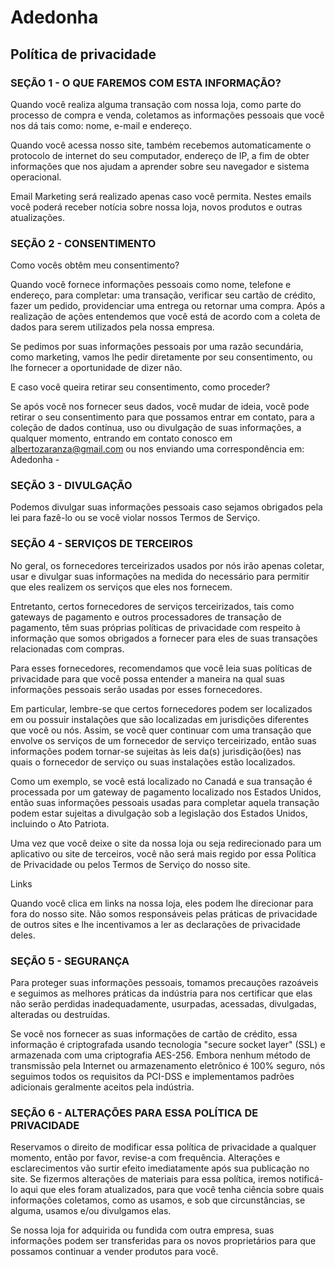 # Adedonha

## Política de privacidade

### **SEÇÃO 1 - O QUE FAREMOS COM ESTA INFORMAÇÃO?**

Quando você realiza alguma transação com nossa loja, como parte do processo de
compra e venda, coletamos as informações pessoais que você nos dá tais como:
nome, e-mail e endereço.

Quando você acessa nosso site, também recebemos automaticamente o protocolo de
internet do seu computador, endereço de IP, a fim de obter informações que nos
ajudam a aprender sobre seu navegador e sistema operacional.

Email Marketing será realizado apenas caso você permita. Nestes emails você
poderá receber notícia sobre nossa loja, novos produtos e outras atualizações.

### **SEÇÃO 2 - CONSENTIMENTO**

Como vocês obtêm meu consentimento?

Quando você fornece informações pessoais como nome, telefone e endereço, para
completar: uma transação, verificar seu cartão de crédito, fazer um pedido,
providenciar uma entrega ou retornar uma compra. Após a realização de ações
entendemos que você está de acordo com a coleta de dados para serem utilizados
pela nossa empresa.

Se pedimos por suas informações pessoais por uma razão secundária, como
marketing, vamos lhe pedir diretamente por seu consentimento, ou lhe fornecer a
oportunidade de dizer não.

E caso você queira retirar seu consentimento, como proceder?

Se após você nos fornecer seus dados, você mudar de ideia, você pode retirar o
seu consentimento para que possamos entrar em contato, para a coleção de dados
contínua, uso ou divulgação de suas informações, a qualquer momento, entrando em
contato conosco em albertozaranza@gmail.com ou nos enviando uma correspondência
em: Adedonha -

### **SEÇÃO 3 - DIVULGAÇÃO**

Podemos divulgar suas informações pessoais caso sejamos obrigados pela lei para
fazê-lo ou se você violar nossos Termos de Serviço.

### **SEÇÃO 4 - SERVIÇOS DE TERCEIROS**

No geral, os fornecedores terceirizados usados por nós irão apenas coletar, usar
e divulgar suas informações na medida do necessário para permitir que eles
realizem os serviços que eles nos fornecem.

Entretanto, certos fornecedores de serviços terceirizados, tais como gateways de
pagamento e outros processadores de transação de pagamento, têm suas próprias
políticas de privacidade com respeito à informação que somos obrigados a
fornecer para eles de suas transações relacionadas com compras.

Para esses fornecedores, recomendamos que você leia suas políticas de
privacidade para que você possa entender a maneira na qual suas informações
pessoais serão usadas por esses fornecedores.

Em particular, lembre-se que certos fornecedores podem ser localizados em ou
possuir instalações que são localizadas em jurisdições diferentes que você ou
nós. Assim, se você quer continuar com uma transação que envolve os serviços de
um fornecedor de serviço terceirizado, então suas informações podem tornar-se
sujeitas às leis da(s) jurisdição(ões) nas quais o fornecedor de serviço ou suas
instalações estão localizados.

Como um exemplo, se você está localizado no Canadá e sua transação é processada
por um gateway de pagamento localizado nos Estados Unidos, então suas
informações pessoais usadas para completar aquela transação podem estar sujeitas
a divulgação sob a legislação dos Estados Unidos, incluindo o Ato Patriota.

Uma vez que você deixe o site da nossa loja ou seja redirecionado para um
aplicativo ou site de terceiros, você não será mais regido por essa Política de
Privacidade ou pelos Termos de Serviço do nosso site.

Links

Quando você clica em links na nossa loja, eles podem lhe direcionar para fora do
nosso site. Não somos responsáveis pelas práticas de privacidade de outros sites
e lhe incentivamos a ler as declarações de privacidade deles.

### **SEÇÃO 5 - SEGURANÇA**

Para proteger suas informações pessoais, tomamos precauções razoáveis e seguimos
as melhores práticas da indústria para nos certificar que elas não serão
perdidas inadequadamente, usurpadas, acessadas, divulgadas, alteradas ou
destruídas.

Se você nos fornecer as suas informações de cartão de crédito, essa informação é
criptografada usando tecnologia "secure socket layer" (SSL) e armazenada com uma
criptografia AES-256. Embora nenhum método de transmissão pela Internet ou
armazenamento eletrônico é 100% seguro, nós seguimos todos os requisitos da
PCI-DSS e implementamos padrões adicionais geralmente aceitos pela indústria.

### **SEÇÃO 6 - ALTERAÇÕES PARA ESSA POLÍTICA DE PRIVACIDADE**

Reservamos o direito de modificar essa política de privacidade a qualquer
momento, então por favor, revise-a com frequência. Alterações e esclarecimentos
vão surtir efeito imediatamente após sua publicação no site. Se fizermos
alterações de materiais para essa política, iremos notificá-lo aqui que eles
foram atualizados, para que você tenha ciência sobre quais informações
coletamos, como as usamos, e sob que circunstâncias, se alguma, usamos e/ou
divulgamos elas.

Se nossa loja for adquirida ou fundida com outra empresa, suas informações podem
ser transferidas para os novos proprietários para que possamos continuar a
vender produtos para você.
